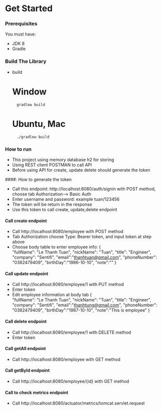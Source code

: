 # Get Started #

### Prerequisites ###

You must have: 

* JDK 8
* Gradle

### Build The Library ###

* build

	# Window #
		gradlew build

	# Ubuntu, Mac #
		./gradlew build
		
### How to run ###	
* This project using memory database h2 for storing
* Using REST client POSTMAN to call API
* Before using API for create, update delete should generate the token

####: How to generate the token
* Call this endpoint: http://localhost:8080/auth/signin with POST method, choose tab Authorization--> Basic Auth
* Enter username and password: example tuan/123456
* The token will be return in the response
* Use this token to call create, update,delete endpoint

#### Call create endpoint
 * Call http://localhost:8080/employee with POST method
 * Tab Authorization choose Type: Bearer token, and input token at step above
 * Choose body table to enter employee info:
    {  
      "fullName": "Le Thanh Tuan",
      "nickName": "Tuan",
      "title": "Engineer",
      "company": "Sentifi",
      "email":"thanhtuan@gmail.com",
      "phoneNumber": "0382479409",
      "birthDay":"1986-10-10",
      "note":""
    }
    
 #### Call update endpoint
  * Call http://localhost:8080/employee/1 with PUT method
  * Enter token
  * Edit employee information at body tab
         {  
              "fullName": "Le Thanh Tuan",
              "nickName": "Tuan",
              "title": "Engineer",
              "company": "Sentifi",
              "email":"thanhtung@gmail.com",
              "phoneNumber": "0382479409",
              "birthDay":"1987-10-10",
              "note":"This is employee"
            }
            
   
  #### Call delete endpoint
  * Call http://localhost:8080/employee/1 with DELETE method
  * Enter token
  
  #### Call getAll endpoint
  * Call http://localhost:8080/employee with GET method 
  
   #### Call getById endpoint
   * Call http://localhost:8080/employee/{id} with GET method
   
   #### Call to check metrics endpoint
   * Call http://localhost:8080/actuator/metrics/tomcat.servlet.request
   



